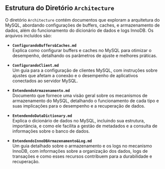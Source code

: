 ## Estrutura do Diretório `Architecture`

O diretório `Architecture` contém documentos que exploram a arquitetura do MySQL, abordando configurações de buffers, caches, e armazenamento de dados, além do funcionamento do dicionário de dados e logs InnoDB. Os arquivos incluídos são:

- **`ConfigurandoBuffers&Caches.md`**  
  Explica como configurar buffers e caches no MySQL para otimizar o desempenho, detalhando os parâmetros de ajuste e melhores práticas.

- **`ConfigurandoClient.md`**  
  Um guia para a configuração de clientes MySQL, com instruções sobre ajustes que afetam a conexão e o desempenho de aplicativos conectados ao servidor MySQL.

- **`EntendendoArmazenamento.md`**  
  Documento que fornece uma visão geral sobre os mecanismos de armazenamento do MySQL, detalhando o funcionamento de cada tipo e suas implicações para o desempenho e a recuperação de dados.

- **`EntendendoDataDictionary.md`**  
  Explica o dicionário de dados no MySQL, incluindo sua estrutura, importância, e como ele facilita a gestão de metadados e a consulta de informações sobre o banco de dados.

- **`EntendendoInnoDBArmazenamento&Log.md`**  
  Um guia detalhado sobre o armazenamento e os logs no mecanismo InnoDB, com informações sobre a organização dos dados, logs de transações e como esses recursos contribuem para a durabilidade e recuperação.
